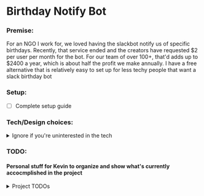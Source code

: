 # Birthday Notify Bot
### **Premise:**
For an NGO I work for, we loved having the slackbot notify us of specific birthdays. Recently, that service ended and the creators have requested $2 per user per month for the bot. For our team of over 100+, that'd adds up to $2400 a year, which is about half the profit we make annually. I have a free alternative that is relatively easy to set up for less techy people that want a slack birthday bot 

### **Setup:**
- [ ]  Complete setup guide

### **Tech/Design choices:**
<details>
<summary>Ignore if you're uninterested in the tech</summary>
<br>
The purpose of the project is that it is not intended to scale because then it would go over the AWS free tier and would seize to be free.

**Golang**: I used and wanted to write a project in it because I've previously worked with it heavily in server side applications. The Go iteractions with Google cloud services are very fast. Also the many post requests made to send slack chats benefit from concurrenncy

**Google sheets**: Very easy to use and set up with a google form. Also, can be used as a database for birthdays and other public info in order

**AWS lambda**: Lambda is free always while EC2 is oonly free for the first twelve months

**AWS DynamoDB**: The interactive messages allow a user to send a url/message to the birthday person and stores it in the DB. The key<>document database makes it easy to pull up the info for the specific birthday person and ssend the information. Ideally, would use AWS Keyspaces but the free trial is monthly for Keyspaces instead of the flat 25 GB for AWS DynamoDB

**Terraform**: Makes it easy to partition resources quickly for new users for the cloud services

</details>

### **TODO:**
#### Personal stuff for Kevin to organize and show what's currently accocmplished in the project
<details>
<summary>Project TODOs</summary>
<br>

**Admin stuff/documentation**
- [ ]  Complete ReadMe
- [x]  Remove my environment variables
- [X]  Document environment variables
- [x]  Set up AWS Credentials
- [x]  Set up google cloud credentials
- [X]  Finish Google form template/Google sheets template
- [ ]  Robustness thorough and document errors page

**Code stuff**
- [x] Randoomize birthday messages, including multiple BDAY messages
- [x] Enable connection and reading to a google sheets as a database that can be used by non-coders
- [x] Implement fibonnaci heap for faster access and reduce search times
- [x] Set up slack notifications with auth token and an app
- [x] Use user email to search for slackID
- [x] Enable private messaging and pre-birthday private messages
- [x] Set up public messaging and the creatioon of a "Birthday" channel
- [x] Enable the @ feature to @ the special bday people, and also if the credentials are wrong, use a filler name 
- [x] Set up template for the slackbot (auth token and permissions) 
- [X] Enable Google sheets writes
- [x] Use terraform to set up DB
- [x] Use terraform to set up lambda
- [x] Automate github workflow(kinda)
- [X] MILESTONE: MVP read and writes supported!!!
- [X] Add logger support
- [X] Set up DB Reads/Writes
- [ ] Write some unittests 
- [ ] Set up github workflows 
- [ ] Set up interactive slack messages
- [X] Set up DynamoDB for interactive messages
- [ ] "interactive" demo for recruiters ig
</details>